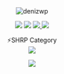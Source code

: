 <div align="center">
     <img src="https://cdn.discordapp.com/attachments/881983996748263507/886289702720770149/github2png.png" alt="denizwp"/>
</div>

<p align="center">
    <a href="https://instagram.com/denizwwp" target"blank_"><img src="https://img.shields.io/badge/INSTAGRAM%20-DC3175.svg?&style=for-the-badge&logo=instagram&logoColor=white"></a>
       <a href="https://open.spotify.com/user/szviltwriiiu23qzw5uriwtw7?si=df36908f2bb74f67" target"blank_"><img src="https://img.shields.io/badge/Spotify%20-1ed760.svg?&style=for-the-badge&logo=spotify&logoColor=white"></a>
       <a href="https://steamcommunity.com/id/denizwp" target"blank_"><img src="https://img.shields.io/badge/Steam%20-111111.svg?&style=for-the-badge&logo=steam&logoColor=white">
     <a href="https://shrp.tebex.io" target"blank_"><img src="https://img.shields.io/badge/-TEBEX-orange?style=for-the-badge&logo=amazon"></a>
     </a></a>
</p>
<p align="center">
     <g-emoji class="g-emoji" alias="zap" fallback-src="https://github.githubassets.com/images/icons/emoji/unicode/26a1.png">⚡</g-emoji>SHRP Category <br>
       <a href="https://shrp.tebex.io" target"blank_"><img src="https://img.shields.io/badge/-TEBEX-orange?style=for-the-badge&logo=amazon"></a>
</p>
    <div align="center">
   <a href="https://discord.com/users/773141540944084994" target="_blank">
      <img src="https://lanyard-profile-readme.vercel.app/api/773141540944084994">
   </a>
</div>

